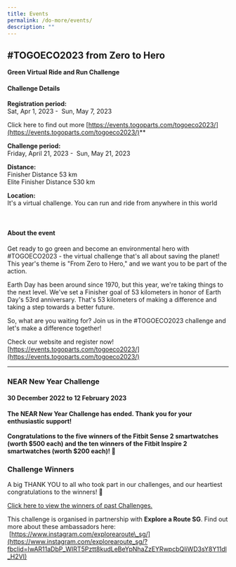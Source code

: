 ```yaml
---
title: Events
permalink: /do-more/events/
description: ""
---
```

## #TOGOECO2023 from Zero to Hero
**Green Virtual Ride and Run Challenge**

#### Challenge Details


**Registration period:**
<br>Sat, Apr 1, 2023 -&nbsp; Sun, May 7, 2023

  
Click here to find out more [https://events.togoparts.com/togoeco2023/](https://events.togoparts.com/togoeco2023/)**


**Challenge period:**
<br>Friday, April 21, 2023 -&nbsp; Sun, May 21, 2023

**Distance:**&nbsp;
<br>
Finisher Distance 53 km
<br>
Elite Finisher Distance 530 km


**Location:**
<br>It's a virtual challenge. You can run and ride from anywhere in this world

<br>

#### About the event

Get ready to go green and become an environmental hero with #TOGOECO2023 - the virtual challenge that's all about saving the planet! This year's theme is "From Zero to Hero," and we want you to be part of the action.

  

Earth Day has been around since 1970, but this year, we're taking things to the next level. We've set a Finisher goal of 53 kilometers in honor of Earth Day's 53rd anniversary. That's 53 kilometers of making a difference and taking a step towards a better future.

  

So, what are you waiting for? Join us in the #TOGOECO2023 challenge and let's make a difference together!



Check our website and register now! [https://events.togoparts.com/togoeco2023/](https://events.togoparts.com/togoeco2023/)




---

### **NEAR New Year Challenge**

#### 30 December 2022 to 12 February 2023

**The NEAR New Year Challenge has ended. Thank you for your enthusiastic support!**
<br>
<br>
**Congratulations to the five winners of the Fitbit Sense 2 smartwatches (worth $500 each) and the ten winners of the Fitbit Inspire 2 smartwatches (worth $200 each)! 🎉** 


### Challenge Winners

A big THANK YOU to all who took part in our challenges, and our heartiest congratulations to the winners! 🥳

[Click here to view the winners of past Challenges.](/files/C2C%20Challenge%20Announcements%20(2023).pdf)


This challenge is organised in partnership with **Explore a Route SG**. Find out more about these ambassadors here: &nbsp;[https://www.instagram.com/explorearoute\_sg/](https://www.instagram.com/explorearoute_sg/?fbclid=IwAR11aDbP_WIRT5Pztt8kudLeBeYpNhaZzEYRwpcbQIiWD3sY8Y11dl_H2VI)